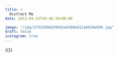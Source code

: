 ```yaml
---
title: >
  Distract Me
date: 2013-04-22T19:48:19+00:00

image: "/img/37d25696d39b82e8380e611a6d10e0d0.jpg"
draft: false
instagram: true
---
```


{{<photo src="/img/37d25696d39b82e8380e611a6d10e0d0.jpg">}}
